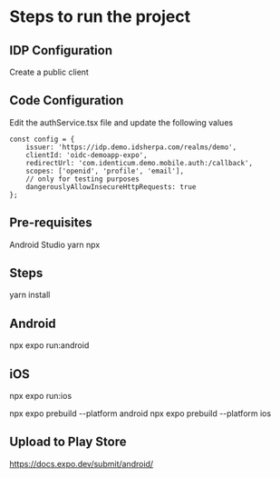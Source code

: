 # Steps to run the project

## IDP Configuration

Create a public client

## Code Configuration

Edit the authService.tsx file and update the following values
    
```
const config = {
    issuer: 'https://idp.demo.idsherpa.com/realms/demo',
    clientId: 'oidc-demoapp-expo',
    redirectUrl: 'com.identicum.demo.mobile.auth:/callback',
    scopes: ['openid', 'profile', 'email'],
    // only for testing purposes
    dangerouslyAllowInsecureHttpRequests: true
};
```

## Pre-requisites
Android Studio
yarn
npx


## Steps

yarn install

## Android
npx expo run:android

## iOS
npx expo run:ios


npx expo prebuild --platform android
npx expo prebuild --platform ios


## Upload to Play Store

https://docs.expo.dev/submit/android/